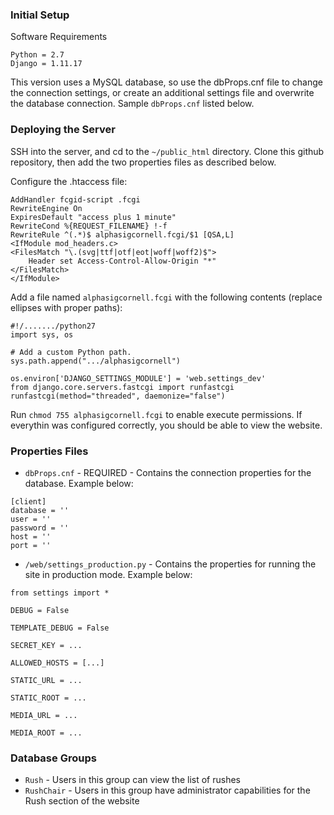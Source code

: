 ### Initial Setup

Software Requirements
```
Python = 2.7
Django = 1.11.17
```
This version uses a MySQL database, so use the dbProps.cnf file to change the connection settings, or create an additional settings file and overwrite the database connection. Sample `dbProps.cnf` listed below.

### Deploying the Server

SSH into the server, and cd to the `~/public_html` directory. Clone this github repository, then add the two properties files as described below.

Configure the .htaccess file:
```
AddHandler fcgid-script .fcgi
RewriteEngine On
ExpiresDefault "access plus 1 minute"
RewriteCond %{REQUEST_FILENAME} !-f
RewriteRule ^(.*)$ alphasigcornell.fcgi/$1 [QSA,L]
<IfModule mod_headers.c>
<FilesMatch "\.(svg|ttf|otf|eot|woff|woff2)$">
    Header set Access-Control-Allow-Origin "*"
</FilesMatch>
</IfModule>
```

Add a file named `alphasigcornell.fcgi` with the following contents (replace ellipses with proper paths):
```
#!/......./python27
import sys, os

# Add a custom Python path.
sys.path.append(".../alphasigcornell")

os.environ['DJANGO_SETTINGS_MODULE'] = 'web.settings_dev'
from django.core.servers.fastcgi import runfastcgi
runfastcgi(method="threaded", daemonize="false")
```

Run `chmod 755 alphasigcornell.fcgi` to enable execute permissions. If everythin was configured correctly, you should be able to view the website.

### Properties Files

* `dbProps.cnf` - REQUIRED - Contains the connection properties for the database. Example below:
```
[client]
database = ''
user = ''
password = ''
host = ''
port = ''
```
* `/web/settings_production.py` - Contains the properties for running the site in production mode. Example below:
```
from settings import *

DEBUG = False

TEMPLATE_DEBUG = False

SECRET_KEY = ...

ALLOWED_HOSTS = [...]

STATIC_URL = ...

STATIC_ROOT = ...

MEDIA_URL = ...

MEDIA_ROOT = ...
```

### Database Groups

* `Rush` - Users in this group can view the list of rushes
* `RushChair` - Users in this group have administrator capabilities for the Rush section of the website
